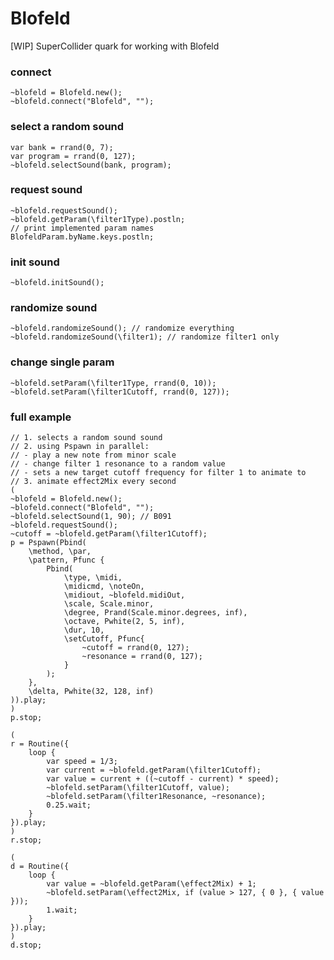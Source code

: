 # Blofeld
[WIP] SuperCollider quark for working with Blofeld

### connect
```supercollider
~blofeld = Blofeld.new();
~blofeld.connect("Blofeld", "");
```
### select a random sound
```supercollider
var bank = rrand(0, 7);
var program = rrand(0, 127);
~blofeld.selectSound(bank, program);
```
### request sound
```supercollider
~blofeld.requestSound();
~blofeld.getParam(\filter1Type).postln;
// print implemented param names
BlofeldParam.byName.keys.postln;
```
### init sound
```supercollider
~blofeld.initSound();
```
### randomize sound
```supercollider
~blofeld.randomizeSound(); // randomize everything
~blofeld.randomizeSound(\filter1); // randomize filter1 only
```
### change single param
```supercollider
~blofeld.setParam(\filter1Type, rrand(0, 10));
~blofeld.setParam(\filter1Cutoff, rrand(0, 127));
```
### full example
```supercollider
// 1. selects a random sound sound
// 2. using Pspawn in parallel:
// - play a new note from minor scale
// - change filter 1 resonance to a random value
// - sets a new target cutoff frequency for filter 1 to animate to
// 3. animate effect2Mix every second
(
~blofeld = Blofeld.new();
~blofeld.connect("Blofeld", "");
~blofeld.selectSound(1, 90); // B091
~blofeld.requestSound();
~cutoff = ~blofeld.getParam(\filter1Cutoff);
p = Pspawn(Pbind(
	\method, \par,
	\pattern, Pfunc {
		Pbind(
			\type, \midi,
			\midicmd, \noteOn,
			\midiout, ~blofeld.midiOut,
			\scale, Scale.minor,
			\degree, Prand(Scale.minor.degrees, inf),
			\octave, Pwhite(2, 5, inf),
			\dur, 10,
			\setCutoff, Pfunc{
				~cutoff = rrand(0, 127);
				~resonance = rrand(0, 127);
			}
		);
	},
	\delta, Pwhite(32, 128, inf)
)).play;
)
p.stop;

(
r = Routine({
	loop {
		var speed = 1/3;
		var current = ~blofeld.getParam(\filter1Cutoff);
		var value = current + ((~cutoff - current) * speed);
		~blofeld.setParam(\filter1Cutoff, value);
		~blofeld.setParam(\filter1Resonance, ~resonance);
		0.25.wait;
	}
}).play;
)
r.stop;

(
d = Routine({
	loop {
		var value = ~blofeld.getParam(\effect2Mix) + 1;
		~blofeld.setParam(\effect2Mix, if (value > 127, { 0 }, { value }));
		1.wait;
	}
}).play;
)
d.stop;
```
